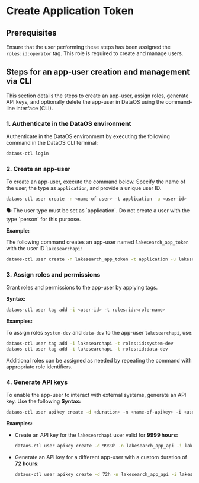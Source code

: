 # Create Application Token

## Prerequisites

Ensure that the user performing these steps has been assigned the `roles:id:operator` tag. This role is required to create and manage users.

## Steps for an app-user creation and management via CLI

This section details the steps to create an app-user, assign roles, generate API keys, and optionally delete the app-user in DataOS using the command-line interface (CLI).


### **1. Authenticate in the DataOS environment**

Authenticate in the DataOS environment by executing the following command in the DataOS CLI terminal:

```bash
dataos-ctl login
```

### **2. Create an app-user**

To create an app-user, execute the command below. Specify the name of the user, the type as `application`, and provide a unique user ID.

```bash
dataos-ctl user create -n <name-of-user> -t application -u <user-id>
```

<aside class="callout">
🗣 The user type must be set as `application`. Do not create a user with the type `person` for this purpose.

</aside>

**Example:**

The following command creates an app-user named `lakesearch_app_token` with the user ID `lakesearchapi`:

```bash
dataos-ctl user create -n lakesearch_app_token -t application -u lakesearchapi
```

### **3. Assign roles and permissions**

Grant roles and permissions to the app-user by applying tags.

**Syntax:**

```bash
dataos-ctl user tag add -i <user-id> -t roles:id:<role-name>
```

**Examples:**

To assign roles `system-dev` and `data-dev` to the app-user `lakesearchapi`, use:

```bash
dataos-ctl user tag add -i lakesearchapi -t roles:id:system-dev
dataos-ctl user tag add -i lakesearchapi -t roles:id:data-dev
```

Additional roles can be assigned as needed by repeating the command with appropriate role identifiers.

### **4. Generate API keys**

To enable the app-user to interact with external systems, generate an API key. Use the following **Syntax:**

```bash
dataos-ctl user apikey create -d <duration> -n <name-of-apikey> -i <user-id>
```

**Examples:**

- Create an API key for the `lakesearchapi` user valid for **9999 hours:**
    
    ```bash
    dataos-ctl user apikey create -d 9999h -n lakesearch_app_api -i lakesearchapi
    ```
    
- Generate an API key for a different app-user with a custom duration of **72 hours:**

    ```bash
    dataos-ctl user apikey create -d 72h -n lakesearch_app_api -i lakesearchapi
    ```